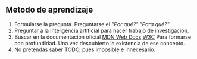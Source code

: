 ## Metodo de aprendizaje

1. Formularse la pregunta. Preguntarse el *"Por qué?"* *"Para qué?"* 
2. Preguntar a la inteligencia artificial para hacer trabajo de investigación.
3. Buscar en la documentación oficial [MDN Web Docs](https://developer.mozilla.org/es/) [W3C](https://www.w3.org/) Para formarse con profundidad. Una vez descubierto la existencia de ese concepto. 
4. No pretendas saber TODO, pues imposible e innecesario. 

